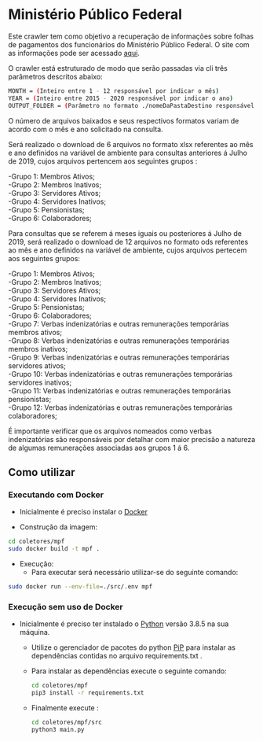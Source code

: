 # Ministério Público Federal

Este crawler tem como objetivo a recuperação de informações sobre folhas de pagamentos dos funcionários do Ministério Público Federal. O site com as informações pode ser acessado [aqui](http://www.transparencia.mpf.mp.br/conteudo/contracheque).

O crawler está estruturado de modo que serão passadas via cli três parâmetros descritos abaixo:

```sh
MONTH = (Inteiro entre 1 - 12 responsável por indicar o mês)
YEAR = (Inteiro entre 2015 - 2020 responsável por indicar o ano)
OUTPUT_FOLDER = (Parâmetro no formato ./nomeDaPastaDestino responsável por indicar em qual diretório filho de src o download dos arquivos deve ser realizado, caso o diretório não exista ele será criado)
```
O número de arquivos baixados e seus respectivos formatos variam de acordo com o mês e ano solicitado na consulta.

Será realizado o download de 6 arquivos no formato xlsx referentes ao mês e ano definidos na variável de ambiente para consultas anteriores á Julho de 2019, cujos arquivos pertencem aos seguintes grupos : 

 -Grupo 1: Membros Ativos;  
 -Grupo 2: Membros Inativos;  
 -Grupo 3: Servidores Ativos;  
 -Grupo 4: Servidores Inativos;  
 -Grupo 5: Pensionistas;  
 -Grupo 6: Colaboradores;  

Para consultas que se referem á meses iguais ou posteriores á Julho de 2019, será realizado o download de 12 arquivos no formato ods referentes ao mês e ano definidos na variável de ambiente, cujos arquivos pertecem aos seguintes grupos:

 -Grupo 1: Membros Ativos;  
 -Grupo 2: Membros Inativos;  
 -Grupo 3: Servidores Ativos;  
 -Grupo 4: Servidores Inativos;  
 -Grupo 5: Pensionistas;  
 -Grupo 6: Colaboradores;  
 -Grupo 7: Verbas indenizatórias e outras remunerações temporárias membros ativos;  
 -Grupo 8: Verbas indenizatórias e outras remunerações temporárias membros inativos;  
 -Grupo 9: Verbas indenizatórias e outras remunerações temporárias servidores ativos;  
 -Grupo 10: Verbas indenizatórias e outras remunerações temporárias servidores inativos;  
 -Grupo 11: Verbas indenizatórias e outras remunerações temporárias pensionistas;  
 -Grupo 12: Verbas indenizatórias e outras remunerações temporárias colaboradores;  

É importante verificar que os arquivos nomeados como verbas indenizatórias são responsáveis por detalhar com maior precisão a natureza de algumas remunerações associadas aos grupos 1 á 6.

## Como utilizar 

### Executando com Docker

- Inicialmente é preciso instalar o [Docker](https://docs.docker.com/install/)

- Construção da imagem:

```sh
cd coletores/mpf
sudo docker build -t mpf .
``` 
- Execução:  
    - Para executar será necessário utilizar-se  do seguinte comando:   

```sh
sudo docker run --env-file=./src/.env mpf
```
### Execução sem uso de Docker 

- Inicialmente é preciso ter instalado o [Python](https://www.python.org/downloads/) versão 3.8.5 na sua máquina.
  - Utilize o gerenciador de pacotes do python [PiP](https://pypi.org/) para instalar as dependências contidas no arquivo requirements.txt .
  - Para instalar as dependências execute o seguinte comando:

    ```sh
    cd coletores/mpf 
    pip3 install -r requirements.txt
    ```
  - Finalmente execute :

    ```sh
    cd coletores/mpf/src
    python3 main.py
    ```











